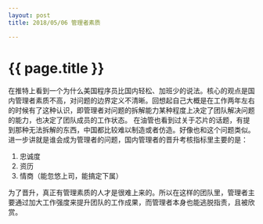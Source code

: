 ```yaml
---
layout: post
title: 2018/05/06 管理者素质

---
```


{{ page.title }}
================

在推特上看到一个为什么美国程序员比国内轻松、加班少的说法。核心的观点是国内管理者素质不高，对问题的边界定义不清晰。回想起自己大概是在工作两年左右的时候有了这种认识，即管理者对问题的拆解能力某种程度上决定了团队解决问题的能力，也决定了团队成员的工作状态。 在油管也看到过关于芯片的话题，有提到那种无法拆解的东西，中国都比较难以制造或者仿造。好像也和这个问题类似。 进一步讲就是谁会成为管理者的问题，国内管理者的晋升考核指标里主要的是： 
1. 忠诚度 
2. 资历 
3. 情商（能忽悠上司，能搞定下属） 

为了晋升，真正有管理素质的人才是很难上来的。所以在这样的团队里，管理者主要通过加大工作强度来提升团队的工作成果，而管理者本身也能逃脱指责，且被欣赏。